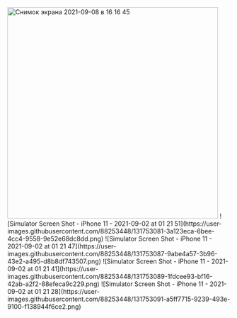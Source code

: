 <img width="476" alt="Снимок экрана 2021-09-08 в 16 16 45" src="https://user-images.githubusercontent.com/88253448/132516543-d5dde3db-254e-45b1-b8c6-06e41da30315.png">
![Simulator Screen Shot - iPhone 11 - 2021-09-02 at 01 21 51](https://user-images.githubusercontent.com/88253448/131753081-3a123eca-6bee-4cc4-9558-9e52e68dc8dd.png)
![Simulator Screen Shot - iPhone 11 - 2021-09-02 at 01 21 47](https://user-images.githubusercontent.com/88253448/131753087-9abe4a57-3b96-43e2-a495-d8b8df743507.png)
![Simulator Screen Shot - iPhone 11 - 2021-09-02 at 01 21 41](https://user-images.githubusercontent.com/88253448/131753089-1fdcee93-bf16-42ab-a2f2-88efeca9c229.png)
![Simulator Screen Shot - iPhone 11 - 2021-09-02 at 01 21 28](https://user-images.githubusercontent.com/88253448/131753091-a5ff7715-9239-493e-9100-f138944f6ce2.png)
